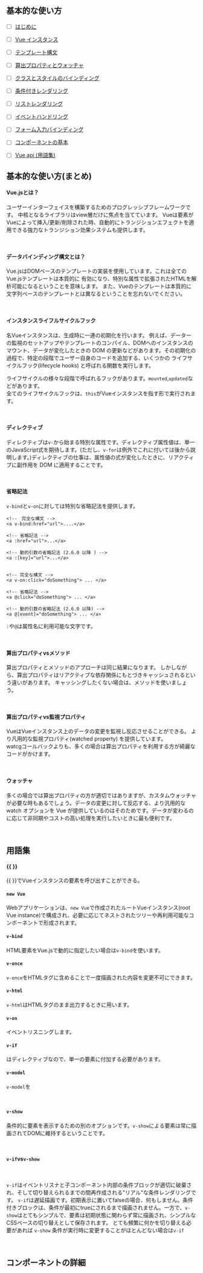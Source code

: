 

## 基本的な使い方

- [ ] <a href="https://jp.vuejs.org/v2/guide/instance.html">はじめに</a>
- [ ] <a href="https://jp.vuejs.org/v2/guide/instance.html">Vue インスタンス</a>
- [ ] <a href="https://jp.vuejs.org/v2/guide/syntax.html">テンプレート構文</a>
- [ ] <a href="https://jp.vuejs.org/v2/guide/computed.html">算出プロパティとウォッチャ</a>
- [ ] <a href="https://jp.vuejs.org/v2/guide/class-and-style.html">クラスとスタイルのバインディング</a>
- [ ] <a href="https://jp.vuejs.org/v2/guide/conditional.html">条件付きレンダリング</a>
- [ ] <a href="https://jp.vuejs.org/v2/guide/list.html">リストレンダリング</a>
- [ ] <a href="https://jp.vuejs.org/v2/guide/events.html">イベントハンドリング</a>
- [ ] <a href="https://jp.vuejs.org/v2/guide/forms.html">フォーム入力バインディング</a>
- [ ] <a href="https://jp.vuejs.org/v2/guide/components.html">コンポーネントの基本</a>


- [ ] <a href="https://jp.vuejs.org/v2/api/#%E3%82%AA%E3%83%97%E3%82%B7%E3%83%A7%E3%83%B3-%E3%83%87%E3%83%BC%E3%82%BF">Vue api (用語集) </a>

## 基本的な使い方(まとめ)




#### Vue.jsとは？

ユーザーインターフェイスを構築するためのプログレッシブフレームワークです。
中核となるライブラリはview層だけに焦点を当てています。
Vueは要素がVueによって挿入/更新/削除された時、自動的にトランジションエフェクトを適用できる強力なトランジション効果システムも提供します。

<br>

#### データバインディング構文とは？

Vue.jsはDOMベースのテンプレートの実装を使用しています。これは全てのVue.jsテンプレートは本質的に
有効になり、特別な属性で拡張されたHTMLを解析可能になるということを意味します。
また、Vueのテンプレートは本質的に文字列ベースのテンプレートとは異なるということを忘れないでください。

<br>

#### インスタンスライフルサイクルフック

名Vueインスタンスは、生成時に一連の初期化を行います。
例えば、データーの監視のセットアップやテンプレートのコンパイル、DOMへのインスタンスのマウント、データが変化したときの DOM の更新などがあります。その初期化の過程で、特定の段階でユーザー自身のコードを追加する、いくつかの ライフサイクルフック(lifecycle hooks) と呼ばれる関数を実行します。


ライフサイクルの様々な段階で呼ばれるフックがあります。`mounted`,`updated`などがあります。<br>
全てのライフサイクルフックは、`this`がVueインスタンスを指す形で実行されます。

<br>


#### ディレクティブ

ディレクティブは`v-`から始まる特別な属性です。ディレクティブ属性値は、単一のJavaScript式を期待します。(ただし、`v-for`は例外でこれに付いては後から説明します。)ディレクティブの仕事は、属性値の式が変化したときに、リアクティブに副作用を DOM に適用することです。


<br>

#### 省略記法

`v-bind`と`v-on`に対しては特別な省略記法を提供します。

```
<!--　完全な構文 -->
<a v-bind:href="url">....</a>

<!-- 省略記法 -->
<a :href="url">...</a>

<!-- 動的引数の省略記法 (2.6.0 以降 ) -->
<a :[key]="url">...</a>
```

```

<!-- 完全な構文 -->
<a v-on:click="doSomething"> ... </a>

<!-- 省略記法 -->
<a @click="doSomething"> ... </a>

<!-- 動的引数の省略記法 (2.6.0 以降) -->
<a @[event]="doSomething"> ... </a>

```


`:`や`@`は属性名に利用可能な文字です。


<br>

#### 算出プロパティvsメソッド

算出プロパティとメソッドのアプローチは同じ結果になります。
しかしながら、算出プロパティはリアクティブな依存関係にもとづきキャッシュされるという違いがあります。
キャッシングしたくない場合は、メソッドを使いましょう。

<br>

#### 算出プロパティvs監視プロパティ

VueはVueインスタンス上のデータの変更を監視し反応させることができる。
より凡用的な監視プロパティ(watched property) を提供しています。<br>
watcgコールバックよりも、多くの場合は算出プロパティを利用する方が綺麗なコードがかけます。

<br>

#### ウォッチャ

多くの場合では算出プロパティの方が適切ではありますが、カスタムウォッチャが必要な時もあるでしょう。データの変更に対して反応する、より汎用的な watch オプションを Vue が提供しているのはそのためです。データが変わるのに応じて非同期やコストの高い処理を実行したいときに最も便利です。




<br>

## 用語集

#### {{ }}
  
{{ }}でVueインスタンスの要素を呼び出すことができる。  

#### `new Vue`
Webアプリケーションは、`new Vue`で作成されたルートVueインスタンス(root Vue instance)で構成され、必要に応じてネストされたツリーや再利用可能なコンポーネントで形成されます。

  
#### `v-bind`

HTML要素をVue.jsで動的に指定したい場合は```v-bind```を使います。


#### `v-once`

`v-once`をHTMLタグに含めることで一度描画された内容を変更不可にできます。
  
  
#### `v-html`

`v-html`はHTMLタグのまま出力するときに用います。


#### `v-on`
イベントリスニングします。

  

#### `v-if`
はディレクティブなので、単一の要素に付加する必要があります。



#### `v-model`
`v-model`を


<br>

#### `v-show`
条件的に要素を表示するための別のオプションです。`v-show`による要素は常に描画されてDOMに維持するということです。

<br>


#### `v-if`vs`v-show`

<br>

`v-if`はイベントリスナと子コンポーネント内部の条件ブロックが適切に破棄され、そして切り替えられるまでの間再作成される"リアル"な条件レンダリングです。
`v-if`は遅延描画です。初期表示に置いてfalseの場合、何もしません。条件付きブロックは、条件が最初にtrueにされるまで描画されません。一方で、`v-show`はとてもシンプルで、要素は初期状態に関わらず常に描画され、シンプルなCSSベースの切り替えとして保存されます。
とても頻繁に何かを切り替える必要があれば `v-show`
条件が実行時に変更することがほとんどない場合は`v-if`

<br>







## コンポーネントの詳細
